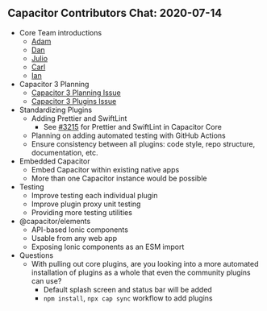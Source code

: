 ## Capacitor Contributors Chat: 2020-07-14

* Core Team introductions
  * [Adam](https://github.com/adamdbradley)
  * [Dan](https://github.com/dwieeb)
  * [Julio](https://github.com/jcesarmobile)
  * [Carl](https://github.com/carlpoole)
  * [Ian](https://github.com/ikeith)
* Capacitor 3 Planning
  * [Capacitor 3 Planning Issue](https://github.com/ionic-team/capacitor/issues/3133)
  * [Capacitor 3 Plugins Issue](https://github.com/ionic-team/capacitor/issues/3227)
* Standardizing Plugins
  * Adding Prettier and SwiftLint
    * See [#3215](https://github.com/ionic-team/capacitor/pull/3215) for Prettier and SwiftLint in Capacitor Core
  * Planning on adding automated testing with GitHub Actions
  * Ensure consistency between all plugins: code style, repo structure, documentation, etc.
* Embedded Capacitor
  * Embed Capacitor within existing native apps
  * More than one Capacitor instance would be possible
* Testing
  * Improve testing each individual plugin
  * Improve plugin proxy unit testing
  * Providing more testing utilities
* @capacitor/elements
  * API-based Ionic components
  * Usable from any web app
  * Exposing Ionic components as an ESM import
* Questions
  * With pulling out core plugins, are you looking into a more automated installation of plugins as a whole that even the community plugins can use?
    * Default splash screen and status bar will be added
    * `npm install`, `npx cap sync` workflow to add plugins
